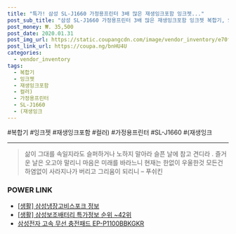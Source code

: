 ```yaml
--- 
title: "특가! 삼성 SL-J1660 가정용프린터 3배 많은 재생잉크포함 잉크젯..." 
post_sub_title: "삼성 SL-J1660 가정용프린터 3배 많은 재생잉크포함 잉크젯 복합기, SL-J1660 (재생잉크 포함 검정+컬러)" 
post_money: ₩. 35,500 
post_date: 2020.01.31 
post_img_url: https://static.coupangcdn.com/image/vendor_inventory/e70f/e6c45eb739a8ae8444117c56904e873b9aac7c66e1ee7276cff618434aa7.jpg 
post_link_url: https://coupa.ng/bnHU4U 
categories: 
  - vendor_inventory 
tags: 
  - 복합기 
  - 잉크젯 
  - 재생잉크포함 
  - 컬러) 
  - 가정용프린터 
  - SL-J1660 
  - (재생잉크 
--- 
```

  #복합기 #잉크젯 #재생잉크포함 #컬러) #가정용프린터 #SL-J1660 #(재생잉크 
<hr> 

> 삶이 그대를 속일지라도 슬퍼하거나 노하지 말아라 슬픈 날에 참고 견디라 . 즐거운 날은 오고야 말리니 마음은 미래를 바라느니 현재는 한없이 우울한것 모든건 하염없이 사라지나가 버리고 그리움이 되리니 – 푸쉬킨 


### POWER LINK

* <a href="https://blog.naver.com/sakai111/221762437279" target="_blank"> [생활] 삼성냉장고비스포크 정보 </a>
* <a href="https://blog.naver.com/sakai111/221776197044" target="_blank"> [생활] 삼성보조배터리 특가정보 순위 ~42위</a>
* <a href="https://blog.naver.com/sakai111/221781695108" target="_blank">삼성전자 고속 무선 충전패드 EP-P1100BBKGKR</a>
